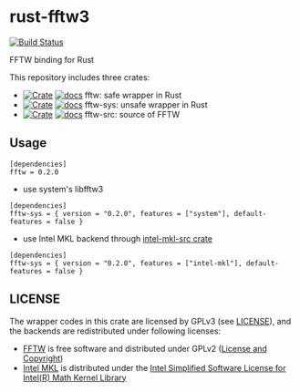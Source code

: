 rust-fftw3
===========
[![Build Status](https://travis-ci.org/termoshtt/rust-fftw3.svg?branch=master)](https://travis-ci.org/termoshtt/rust-fftw3)

FFTW binding for Rust

This repository includes three crates:

- [![Crate](http://meritbadge.herokuapp.com/fftw)](https://crates.io/crates/fftw)
  [![docs](https://img.shields.io/badge/docs-gh--pages-blue.svg)](https://termoshtt.github.io/rust-fftw3/fftw)
  fftw: safe wrapper in Rust
- [![Crate](http://meritbadge.herokuapp.com/fftw-sys)](https://crates.io/crates/fftw-sys)
  [![docs](https://img.shields.io/badge/docs-gh--pages-blue.svg)](https://termoshtt.github.io/rust-fftw3/fftw_sys)
  fftw-sys: unsafe wrapper in Rust
- [![Crate](http://meritbadge.herokuapp.com/fftw-src)](https://crates.io/crates/fftw-src)
  [![docs](https://img.shields.io/badge/docs-gh--pages-blue.svg)](https://termoshtt.github.io/rust-fftw3/fftw_src)
  fftw-src: source of FFTW


Usage
------

```
[dependencies]
fftw = 0.2.0
```

- use system's libfftw3

```
[dependencies]
fftw-sys = { version = "0.2.0", features = ["system"], default-features = false }
```

- use Intel MKL backend through [intel-mkl-src crate](https://github.com/termoshtt/rust-intel-mkl)

```
[dependencies]
fftw-sys = { version = "0.2.0", features = ["intel-mkl"], default-features = false }
```

LICENSE
--------

The wrapper codes in this crate are licensed by GPLv3 (see [LICENSE](LICENSE)),
and the backends are redistributed under following licenses:

- [FFTW](http://www.fftw.org/) is free software and distributed under GPLv2 ([License and Copyright](http://www.fftw.org/fftw3_doc/License-and-Copyright.html))
- [Intel MKL](https://software.intel.com/en-us/mkl) is distributed under the [Intel Simplified Software License for Intel(R) Math Kernel Library](https://github.com/termoshtt/rust-intel-mkl/blob/master/mkl_lib/license.txt)
